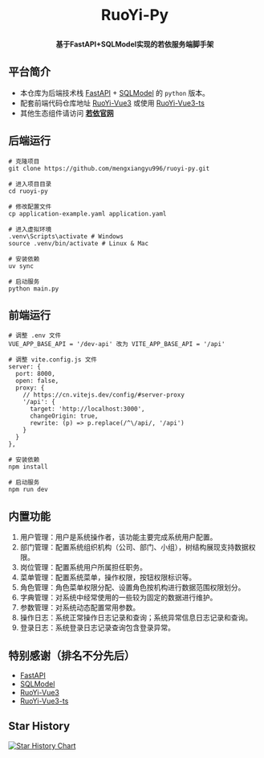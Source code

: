 <h1 align="center" style="margin: 30px 0 30px; font-weight: bold; font-size: 30px">RuoYi-Py</h1>
<h4 align="center">基于FastAPI+SQLModel实现的若依服务端脚手架</h4>

## 平台简介
* 本仓库为后端技术栈 [FastAPI](https://fastapi.tiangolo.com/zh) + [SQLModel](https://sqlmodel.cn) 的 `python` 版本。
* 配套前端代码仓库地址 [RuoYi-Vue3](https://github.com/yangzongzhuan/RuoYi-Vue3) 或使用 [RuoYi-Vue3-ts](https://github.com/zzh948498/RuoYi-Vue3-ts)
* 其他生态组件请访问 **[若依官网](http://ruoyi.vip/)**

## 后端运行
    # 克隆项目
    git clone https://github.com/mengxiangyu996/ruoyi-py.git

    # 进入项目目录
    cd ruoyi-py

    # 修改配置文件
    cp application-example.yaml application.yaml

    # 进入虚拟环境
    .venv\Scripts\activate # Windows
    source .venv/bin/activate # Linux & Mac

    # 安装依赖
    uv sync

    # 启动服务
    python main.py

## 前端运行
    # 调整 .env 文件
    VUE_APP_BASE_API = '/dev-api' 改为 VITE_APP_BASE_API = '/api'

    # 调整 vite.config.js 文件
    server: {
      port: 8000,
      open: false,
      proxy: {
        // https://cn.vitejs.dev/config/#server-proxy
        '/api': {
          target: 'http://localhost:3000',
          changeOrigin: true,
          rewrite: (p) => p.replace(/^\/api/, '/api')
        }
      }
    },

    # 安装依赖
    npm install

    # 启动服务
    npm run dev

## 内置功能
1.  用户管理：用户是系统操作者，该功能主要完成系统用户配置。
2.  部门管理：配置系统组织机构（公司、部门、小组），树结构展现支持数据权限。
3.  岗位管理：配置系统用户所属担任职务。
4.  菜单管理：配置系统菜单，操作权限，按钮权限标识等。
5.  角色管理：角色菜单权限分配、设置角色按机构进行数据范围权限划分。
6.  字典管理：对系统中经常使用的一些较为固定的数据进行维护。
7.  参数管理：对系统动态配置常用参数。
8.  操作日志：系统正常操作日志记录和查询；系统异常信息日志记录和查询。
9.  登录日志：系统登录日志记录查询包含登录异常。

## 特别感谢（排名不分先后）
- [FastAPI](https://fastapi.tiangolo.com)
- [SQLModel](https://sqlmodel.tiangolo.com)
- [RuoYi-Vue3](https://github.com/yangzongzhuan/RuoYi-Vue3)
- [RuoYi-Vue3-ts](https://github.com/zzh948498/RuoYi-Vue3-ts)

## Star History
<a href="https://www.star-history.com/#mengxiangyu996/ruoyi-py&Date">
 <picture>
   <source media="(prefers-color-scheme: dark)" srcset="https://api.star-history.com/svg?repos=mengxiangyu996/ruoyi-py&type=Date&theme=dark" />
   <source media="(prefers-color-scheme: light)" srcset="https://api.star-history.com/svg?repos=mengxiangyu996/ruoyi-py&type=Date" />
   <img alt="Star History Chart" src="https://api.star-history.com/svg?repos=mengxiangyu996/ruoyi-py&type=Date" />
 </picture>
</a>